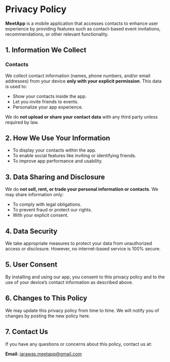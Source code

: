 # Privacy Policy

**MeetApp** is a mobile application that accesses contacts to enhance user experience by providing features such as contact-based event invitations, recommendations, or other relevant functionality.

## 1. Information We Collect

### Contacts
We collect contact information (names, phone numbers, and/or email addresses) from your device **only with your explicit permission**. This data is used to:
- Show your contacts inside the app.
- Let you invite friends to events.
- Personalize your app experience.

We do **not upload or share your contact data** with any third party unless required by law.

## 2. How We Use Your Information
- To display your contacts within the app.
- To enable social features like inviting or identifying friends.
- To improve app performance and usability.

## 3. Data Sharing and Disclosure
We do **not sell, rent, or trade your personal information or contacts**. We may share information only:
- To comply with legal obligations.
- To prevent fraud or protect our rights.
- With your explicit consent.

## 4. Data Security
We take appropriate measures to protect your data from unauthorized access or disclosure. However, no internet-based service is 100% secure.

## 5. User Consent
By installing and using our app, you consent to this privacy policy and to the use of your device’s contact information as described above.

## 6. Changes to This Policy
We may update this privacy policy from time to time. We will notify you of changes by posting the new policy here.

## 7. Contact Us
If you have any questions or concerns about this policy, contact us at:

**Email:** jarawas.meetapp@gmail.com  
